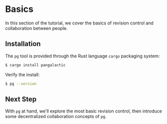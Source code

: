 # Basics

In this section of the tutorial, we cover the basics of revision control and collaboration between people.

## Installation

The `pg` tool is provided through the Rust language `cargo` packaging system:

```bash
$ cargo install pangalactic
```

Verify the install:

```bash
$ pg --version
```

## Next Step

With `pg` at hand, we'll explore the most basic revision control, then introduce some decentralized collaboration concepts of `pg`.
